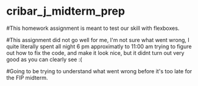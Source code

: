 # cribar_j_midterm_prep

#This homework assignment is meant to test our skill with flexboxes. 

#This assignment did not go well for me, I'm not sure what went wrong, I quite literally spent all night 6 pm approximatly to 11:00 am trying to figure out how to fix the code, and make it look nice, but it didnt turn out very good as you can clearly see :(

#Going to be trying to understand what went wrong before it's too late for the FIP midterm.